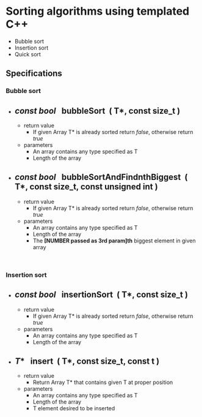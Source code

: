 # Sorting algorithms using templated C++
- Bubble sort
- Insertion sort
- Quick sort

## Specifications
### Bubble sort
* *const bool* &nbsp;&nbsp;bubbleSort &nbsp;( **T***, **const size_t** )
    -
    - return value
        * If given Array T* is already sorted return *false*, otherwise return *true*
    - parameters
        * An array contains any type specified as T
        * Length of the array
* *const bool* &nbsp;&nbsp;bubbleSortAndFindnthBiggest &nbsp;( **T***, **const size_t**, **const unsigned int** )
    -
    - return value
        * If given Array T* is already sorted return *false*, otherwise return *true*
    - parameters
        * An array contains any type specified as T
        * Length of the array
        * The **[NUMBER passed as 3rd param]th** biggest element in given array

<br>
        
### Insertion sort
* *const bool* &nbsp;&nbsp;insertionSort &nbsp;( **T***, **const size_t** )
    -
    - return value
        * If given Array T* is already sorted return *false*, otherwise return *true*
    - parameters
        * An array contains any type specified as T
        * Length of the array
* *T** &nbsp;&nbsp;insert &nbsp;( **T***, **const size_t**, **const t** )
    -
    - return value
        * Return Array T* that contains given T at proper position
    - parameters
        * An array contains any type specified as T
        * Length of the array
        * T element desired to be inserted
